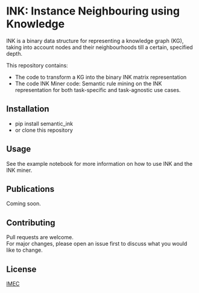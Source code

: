 # INK: Instance Neighbouring using Knowledge

INK is a binary data structure for representing a knowledge graph (KG), taking into account nodes and their neighbourhoods till a certain, specified depth.

This repository contains:
* The code to transform a KG into the binary INK matrix representation
* The code INK Miner code: Semantic rule mining on the INK representation for both task-specific and task-agnostic use cases.

## Installation
* pip install semantic_ink
* or clone this repository
## Usage
See the example notebook for more information on how to use INK and the INK miner.
## Publications
Coming soon.
## Contributing
Pull requests are welcome. <br>
For major changes, please open an issue first to discuss what you would like to change.

## License
[IMEC](https://github.com/IBCNServices/INK/blob/master/LICENSE)